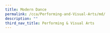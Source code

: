 ```yaml
---
title: Modern Dance
permalink: /cca/Performing-and-Visual-Arts/md/
description: ""
third_nav_title: Performing & Visual Arts
---
```

